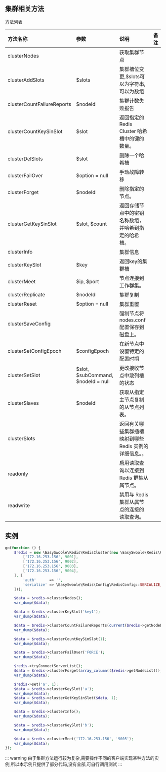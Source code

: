 
## 集群相关方法
方法列表

| 方法名称                   | 参数                               | 说明                                               | 备注 |
|:---------------------------|:-----------------------------------|:--------------------------------------------------|:----|
| clusterNodes               |                                    | 获取集群节点                                        |     |
| clusterAddSlots            | $slots                             | 集群槽位变更,$slots可以为字符串,可以为数组            |     |
| clusterCountFailureReports | $nodeId                            | 集群计数失败报告                                    |     |
| clusterCountKeySinSlot     | $slot                              | 返回指定的 Redis Cluster 哈希槽中的键的数量。         |     |
| clusterDelSlots            | $slot                              | 删除一个哈希槽                                      |     |
| clusterFailOver            | $option = null                     | 手动故障转移                                        |     |
| clusterForget              | $nodeId                            | 删除指定的节点。                                    |     |
| clusterGetKeySinSlot       | $slot, $count                      | 返回存储节点中的密钥名称数组，并哈希到指定的哈希槽。    |     |
| clusterInfo                |                                    | 集群信息                                           |     |
| clusterKeySlot             | $key                               | 返回key的集群槽                                     |     |
| clusterMeet                | $ip, $port                         | 节点连接到工作群集。                                |     |
| clusterReplicate           | $nodeId                            | 集群复制                                           |     |
| clusterReset               | $option = null                     | 集群重置                                           |     |
| clusterSaveConfig          |                                    | 强制节点将nodes.conf配置保存到磁盘上。               |     |
| clusterSetConfigEpoch      | $configEpoch                       | 在新节点中设置特定的配置时期                         |     |
| clusterSetSlot             | $slot, $subCommand, $nodeId = null | 更改接收节点中散列槽的状态                           |     |
| clusterSlaves              | $nodeId                            | 获取从指定主节点复制的从节点列表。                    |     |
| clusterSlots               |                                    | 返回有关哪些集群插槽映射到哪些 Redis 实例的详细信息。。 |     |
| readonly                   |                                    | 启用读取查询以连接到 Redis 群集从属节点。             |     |
| readwrite                  |                                    | 禁用与 Redis 集群从属节点的连接的读取查询。                                                  |     |




## 实例
```php
go(function () {
    $redis = new \EasySwoole\Redis\RedisCluster(new \EasySwoole\Redis\Config\RedisClusterConfig([
        ['172.16.253.156', 9001],
        ['172.16.253.156', 9002],
        ['172.16.253.156', 9003],
        ['172.16.253.156', 9004],
    ], [
        'auth'      => '',
        'serialize' => \EasySwoole\Redis\Config\RedisConfig::SERIALIZE_PHP
    ]));

    $data = $redis->clusterNodes();
    var_dump($data);

    $data = $redis->clusterKeySlot('key1');
    var_dump($data);

    $data = $redis->clusterCountFailureReports(current($redis->getNodeList())['name']);
    var_dump($data);

    $data = $redis->clusterCountKeySinSlot(1);
    var_dump($data);

    $data = $redis->clusterFailOver('FORCE');
    var_dump($data);

    $redis->tryConnectServerList();
    $data = $redis->clusterForget(array_column(($redis->getNodeList()), 'name')[0]);
    var_dump($data);

    $redis->set('a', 1);
    $data = $redis->clusterKeySlot('a');
    var_dump($data);
    $data = $redis->clusterGetKeySinSlot($data, 1);
    var_dump($data);

    $data = $redis->clusterInfo();
    var_dump($data);

    $data = $redis->clusterKeySlot('b');
    var_dump($data);

    $data = $redis->clusterMeet('172.16.253.156', '9005');
    var_dump($data);
});

```

::: warning
 由于集群方法运行较为复杂,需要操作不同的客户端实现某种方法的实例,所以本示例只提供了部分代码,没有全部,可自行调用测试
:::
